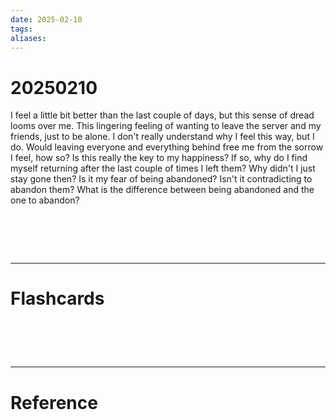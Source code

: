 ```yaml
---
date: 2025-02-10
tags: 
aliases:
---
```

# 20250210
I feel a little bit better than the last couple of days, but this sense of dread looms over me. This lingering feeling of wanting to leave the server and my friends, just to be alone. I don't really understand why I feel this way, but I do. Would leaving everyone and everything behind free me from the sorrow I feel, how so? Is this really the key to my happiness? If so, why do I find myself returning after the last couple of times I left them? Why didn't I just stay gone then? Is it my fear of being abandoned? Isn't it contradicting to abandon them? What is the difference between being abandoned and the one to abandon?

# ‌
---
# Flashcards


# ‌
---
# Reference
